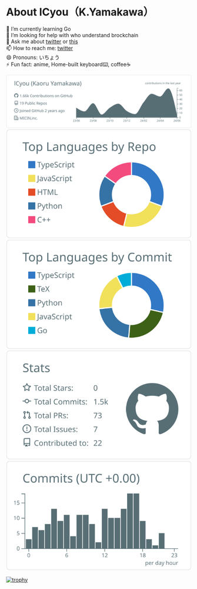 # About lCyou（K.Yamakawa）
🌱 I’m currently learning Go<br>
🤔 I’m looking for help with who understand brockchain<br>
💬 Ask me about <a href="https://x.com/lCyo_u">twitter</a> or <a href="https://lcyou-resume23.vercel.app/" target="_blank" rel="noopener noreferrer">this</a><br>
📫 How to reach me: <a href="https://x.com/lCyo_u">twitter</a><br>
😄 Pronouns: いちょう<br>
⚡ Fun fact: anime, Home-built keyboard⌨️, coffee☕️<br>

[![](https://raw.githubusercontent.com/lCyou/lCyou/main/profile-summary-card-output/default/0-profile-details.svg)](https://github.com/vn7n24fzkq/github-profile-summary-cards)
[![](https://raw.githubusercontent.com/lCyou/lCyou/main/profile-summary-card-output/default/1-repos-per-language.svg)](https://github.com/vn7n24fzkq/github-profile-summary-cards) [![](https://raw.githubusercontent.com/lCyou/lCyou/main/profile-summary-card-output/default/2-most-commit-language.svg)](https://github.com/vn7n24fzkq/github-profile-summary-cards)
[![](https://raw.githubusercontent.com/lCyou/lCyou/main/profile-summary-card-output/default/3-stats.svg)](https://github.com/vn7n24fzkq/github-profile-summary-cards) [![](https://raw.githubusercontent.com/lCyou/lCyou/main/profile-summary-card-output/default/4-productive-time.svg)](https://github.com/vn7n24fzkq/github-profile-summary-cards)



[![trophy](https://github-profile-trophy.vercel.app/?username=lCyou&theme=onedark&column=7
)](https://github.com/ryo-ma/github-profile-trophy)

<!--
**lCyou/lCyou** is a ✨ _special_ ✨ repository because its `README.md` (this file) appears on your GitHub profile.

Here are some ideas to get you started:

- 🔭 I’m currently working on ...
- 🌱 I’m currently learning ...
- 👯 I’m looking to collaborate on ...
- 🤔 I’m looking for help with ...
- 💬 Ask me about ...
- 📫 How to reach me: ...
- 😄 Pronouns: ...
- ⚡ Fun fact: ...
-->
